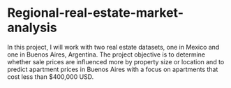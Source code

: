 # Regional-real-estate-market-analysis
In this project, I will work with two real estate datasets, one in Mexico and one in Buenos Aires, Argentina.  The project objective is to determine whether sale prices are influenced more by property size or location and to predict apartment prices in Buenos Aires with a focus on apartments that cost less than $400,000 USD.
